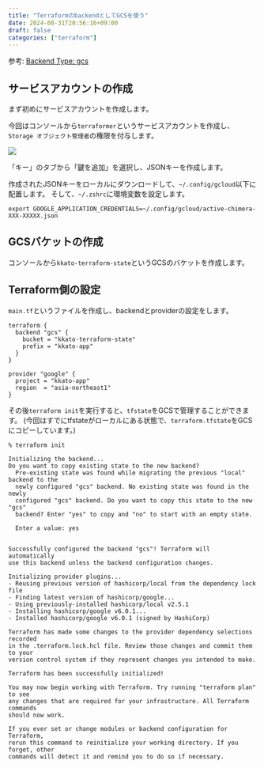 ```yaml
---
title: "TerraformのbackendとしてGCSを使う"
date: 2024-08-31T20:56:16+09:00
draft: false
categories: ["terraform"]
---
```


参考: [Backend Type: gcs](https://developer.hashicorp.com/terraform/language/settings/backends/gcs)

## サービスアカウントの作成

まず初めにサービスアカウントを作成します。

今回はコンソールから`terraformer`というサービスアカウントを作成し、`Storage オブジェクト管理者`の権限を付与します。

![](/images/terraform-gcs/storage-object-admin.png)

「キー」のタブから「鍵を追加」を選択し、JSONキーを作成します。

作成されたJSONキーをローカルにダウンロードして、`~/.config/gcloud`以下に配置します。
そして、`~/.zshrc`に環境変数を設定します。
```
export GOOGLE_APPLICATION_CREDENTIALS=~/.config/gcloud/active-chimera-XXX-XXXXX.json
```

## GCSバケットの作成

コンソールから`kkato-terraform-state`というGCSのバケットを作成します。


## Terraform側の設定

`main.tf`というファイルを作成し、backendとproviderの設定をします。

```
terraform {
  backend "gcs" {
    bucket = "kkato-terraform-state"
    prefix = "kkato-app"
  }
}

provider "google" {
  project = "kkato-app"
  region  = "asia-northeast1"
}
```

その後`terraform init`を実行すると、`tfstate`をGCSで管理することができます。
(今回はすでにtfstateがローカルにある状態で、`terraform.tfstate`をGCSにコピーしています。)

```
% terraform init

Initializing the backend...
Do you want to copy existing state to the new backend?
  Pre-existing state was found while migrating the previous "local" backend to the
  newly configured "gcs" backend. No existing state was found in the newly
  configured "gcs" backend. Do you want to copy this state to the new "gcs"
  backend? Enter "yes" to copy and "no" to start with an empty state.

  Enter a value: yes


Successfully configured the backend "gcs"! Terraform will automatically
use this backend unless the backend configuration changes.

Initializing provider plugins...
- Reusing previous version of hashicorp/local from the dependency lock file
- Finding latest version of hashicorp/google...
- Using previously-installed hashicorp/local v2.5.1
- Installing hashicorp/google v6.0.1...
- Installed hashicorp/google v6.0.1 (signed by HashiCorp)

Terraform has made some changes to the provider dependency selections recorded
in the .terraform.lock.hcl file. Review those changes and commit them to your
version control system if they represent changes you intended to make.

Terraform has been successfully initialized!

You may now begin working with Terraform. Try running "terraform plan" to see
any changes that are required for your infrastructure. All Terraform commands
should now work.

If you ever set or change modules or backend configuration for Terraform,
rerun this command to reinitialize your working directory. If you forget, other
commands will detect it and remind you to do so if necessary.
```
